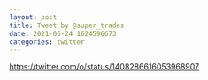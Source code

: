 ```yaml
--- 
layout: post 
title: Tweet by @super_trades 
date: 2021-06-24 1624596673 
categories: twitter 
--- 
```

https://twitter.com/o/status/1408286616053968907